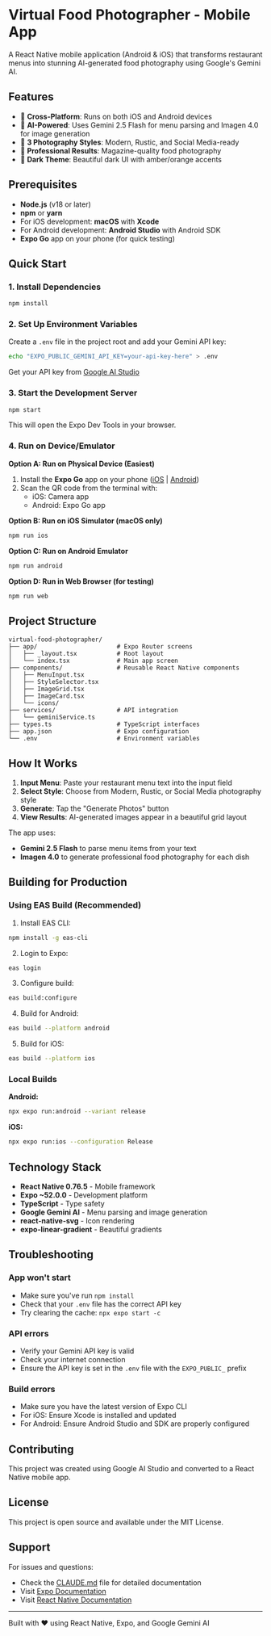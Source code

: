 # Virtual Food Photographer - Mobile App

A React Native mobile application (Android & iOS) that transforms restaurant menus into stunning AI-generated food photography using Google's Gemini AI.

## Features

- 📱 **Cross-Platform**: Runs on both iOS and Android devices
- 🤖 **AI-Powered**: Uses Gemini 2.5 Flash for menu parsing and Imagen 4.0 for image generation
- 🎨 **3 Photography Styles**: Modern, Rustic, and Social Media-ready
- 📸 **Professional Results**: Magazine-quality food photography
- 🌙 **Dark Theme**: Beautiful dark UI with amber/orange accents

## Prerequisites

- **Node.js** (v18 or later)
- **npm** or **yarn**
- For iOS development: **macOS** with **Xcode**
- For Android development: **Android Studio** with Android SDK
- **Expo Go** app on your phone (for quick testing)

## Quick Start

### 1. Install Dependencies
```bash
npm install
```

### 2. Set Up Environment Variables
Create a `.env` file in the project root and add your Gemini API key:
```bash
echo "EXPO_PUBLIC_GEMINI_API_KEY=your-api-key-here" > .env
```

Get your API key from [Google AI Studio](https://aistudio.google.com/app/apikey)

### 3. Start the Development Server
```bash
npm start
```

This will open the Expo Dev Tools in your browser.

### 4. Run on Device/Emulator

**Option A: Run on Physical Device (Easiest)**
1. Install the **Expo Go** app on your phone ([iOS](https://apps.apple.com/app/expo-go/id982107779) | [Android](https://play.google.com/store/apps/details?id=host.exp.exponent))
2. Scan the QR code from the terminal with:
   - iOS: Camera app
   - Android: Expo Go app

**Option B: Run on iOS Simulator (macOS only)**
```bash
npm run ios
```

**Option C: Run on Android Emulator**
```bash
npm run android
```

**Option D: Run in Web Browser (for testing)**
```bash
npm run web
```

## Project Structure

```
virtual-food-photographer/
├── app/                      # Expo Router screens
│   ├── _layout.tsx           # Root layout
│   └── index.tsx             # Main app screen
├── components/               # Reusable React Native components
│   ├── MenuInput.tsx
│   ├── StyleSelector.tsx
│   ├── ImageGrid.tsx
│   ├── ImageCard.tsx
│   └── icons/
├── services/                 # API integration
│   └── geminiService.ts
├── types.ts                  # TypeScript interfaces
├── app.json                  # Expo configuration
└── .env                      # Environment variables
```

## How It Works

1. **Input Menu**: Paste your restaurant menu text into the input field
2. **Select Style**: Choose from Modern, Rustic, or Social Media photography style
3. **Generate**: Tap the "Generate Photos" button
4. **View Results**: AI-generated images appear in a beautiful grid layout

The app uses:
- **Gemini 2.5 Flash** to parse menu items from your text
- **Imagen 4.0** to generate professional food photography for each dish

## Building for Production

### Using EAS Build (Recommended)

1. Install EAS CLI:
```bash
npm install -g eas-cli
```

2. Login to Expo:
```bash
eas login
```

3. Configure build:
```bash
eas build:configure
```

4. Build for Android:
```bash
eas build --platform android
```

5. Build for iOS:
```bash
eas build --platform ios
```

### Local Builds

**Android:**
```bash
npx expo run:android --variant release
```

**iOS:**
```bash
npx expo run:ios --configuration Release
```

## Technology Stack

- **React Native 0.76.5** - Mobile framework
- **Expo ~52.0.0** - Development platform
- **TypeScript** - Type safety
- **Google Gemini AI** - Menu parsing and image generation
- **react-native-svg** - Icon rendering
- **expo-linear-gradient** - Beautiful gradients

## Troubleshooting

### App won't start
- Make sure you've run `npm install`
- Check that your `.env` file has the correct API key
- Try clearing the cache: `npx expo start -c`

### API errors
- Verify your Gemini API key is valid
- Check your internet connection
- Ensure the API key is set in the `.env` file with the `EXPO_PUBLIC_` prefix

### Build errors
- Make sure you have the latest version of Expo CLI
- For iOS: Ensure Xcode is installed and updated
- For Android: Ensure Android Studio and SDK are properly configured

## Contributing

This project was created using Google AI Studio and converted to a React Native mobile app.

## License

This project is open source and available under the MIT License.

## Support

For issues and questions:
- Check the [CLAUDE.md](./CLAUDE.md) file for detailed documentation
- Visit [Expo Documentation](https://docs.expo.dev/)
- Visit [React Native Documentation](https://reactnative.dev/)

---

Built with ❤️ using React Native, Expo, and Google Gemini AI
